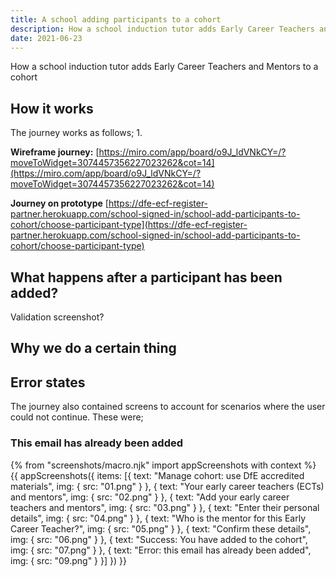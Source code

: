 ```yaml
---
title: A school adding participants to a cohort
description: How a school induction tutor adds Early Career Teachers and Mentors to a cohort
date: 2021-06-23
---
```


How a school induction tutor adds Early Career Teachers and Mentors to a cohort

## How it works
The journey works as follows;
1.


**Wireframe journey:**
[https://miro.com/app/board/o9J_ldVNkCY=/?moveToWidget=3074457356227023262&cot=14](https://miro.com/app/board/o9J_ldVNkCY=/?moveToWidget=3074457356227023262&cot=14)

**Journey on prototype**
[https://dfe-ecf-register-partner.herokuapp.com/school-signed-in/school-add-participants-to-cohort/choose-participant-type](https://dfe-ecf-register-partner.herokuapp.com/school-signed-in/school-add-participants-to-cohort/choose-participant-type)


## What happens after a participant has been added?
Validation screenshot?

## Why we do a certain thing


## Error states
The journey also contained screens to account for scenarios where the user could not continue. These were;

### This email has already been added


{% from "screenshots/macro.njk" import appScreenshots with context %}
{{ appScreenshots({
  items: [{
      text: "Manage cohort: use DfE accredited materials",
      img: { src: "01.png" }
    }, {
      text: "Your early career teachers (ECTs) and mentors",
      img: { src: "02.png" }
    }, {
      text: "Add your early career teachers and mentors",
      img: { src: "03.png" }
    }, {
      text: "Enter their personal details",
      img: { src: "04.png" }
    }, {
      text: "Who is the mentor for this Early Career Teacher?",
      img: { src: "05.png" }
    }, {
      text: "Confirm these details",
      img: { src: "06.png" }
    }, {
      text: "Success: You have added <full name> to the cohort",
      img: { src: "07.png" }
    }, {
      text: "Error: this email has already been added",
      img: { src: "09.png" }
    }]
}) }}
